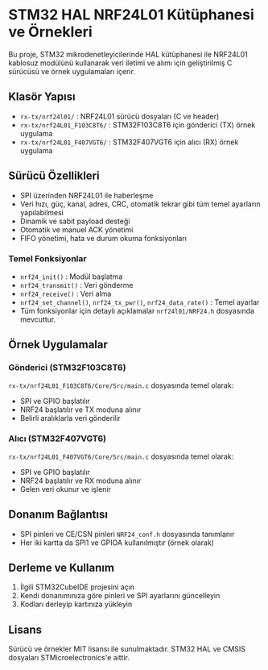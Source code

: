 # STM32 HAL NRF24L01 Kütüphanesi ve Örnekleri

Bu proje, STM32 mikrodenetleyicilerinde HAL kütüphanesi ile NRF24L01 kablosuz modülünü kullanarak veri iletimi ve alımı için geliştirilmiş C sürücüsü ve örnek uygulamaları içerir.

## Klasör Yapısı

- `rx-tx/nrf24l01/` : NRF24L01 sürücü dosyaları (C ve header)
- `rx-tx/nrf24L01_F103C8T6/` : STM32F103C8T6 için gönderici (TX) örnek uygulama
- `rx-tx/nrf24L01_F407VGT6/` : STM32F407VGT6 için alıcı (RX) örnek uygulama

## Sürücü Özellikleri

- SPI üzerinden NRF24L01 ile haberleşme
- Veri hızı, güç, kanal, adres, CRC, otomatik tekrar gibi tüm temel ayarların yapılabilmesi
- Dinamik ve sabit payload desteği
- Otomatik ve manuel ACK yönetimi
- FIFO yönetimi, hata ve durum okuma fonksiyonları

### Temel Fonksiyonlar

- `nrf24_init()` : Modül başlatma
- `nrf24_transmit()` : Veri gönderme
- `nrf24_receive()` : Veri alma
- `nrf24_set_channel()`, `nrf24_tx_pwr()`, `nrf24_data_rate()` : Temel ayarlar
- Tüm fonksiyonlar için detaylı açıklamalar `nrf24l01/NRF24.h` dosyasında mevcuttur.

## Örnek Uygulamalar

### Gönderici (STM32F103C8T6)

`rx-tx/nrf24L01_F103C8T6/Core/Src/main.c` dosyasında temel olarak:

- SPI ve GPIO başlatılır
- NRF24 başlatılır ve TX moduna alınır
- Belirli aralıklarla veri gönderilir

### Alıcı (STM32F407VGT6)

`rx-tx/nrf24L01_F407VGT6/Core/Src/main.c` dosyasında temel olarak:

- SPI ve GPIO başlatılır
- NRF24 başlatılır ve RX moduna alınır
- Gelen veri okunur ve işlenir

## Donanım Bağlantısı

- SPI pinleri ve CE/CSN pinleri `NRF24_conf.h` dosyasında tanımlanır
- Her iki kartta da SPI1 ve GPIOA kullanılmıştır (örnek olarak)

## Derleme ve Kullanım

1. İlgili STM32CubeIDE projesini açın
2. Kendi donanımınıza göre pinleri ve SPI ayarlarını güncelleyin
3. Kodları derleyip kartınıza yükleyin

## Lisans

Sürücü ve örnekler MIT lisansı ile sunulmaktadır. STM32 HAL ve CMSIS dosyaları STMicroelectronics'e aittir.